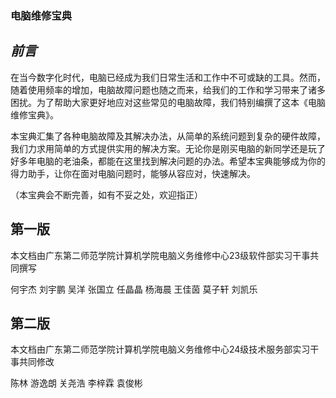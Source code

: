 ### **电脑维修宝典**

## _前言_
在当今数字化时代，电脑已经成为我们日常生活和工作中不可或缺的工具。然而，随着使用频率的增加，电脑故障问题也随之而来，给我们的工作和学习带来了诸多困扰。为了帮助大家更好地应对这些常见的电脑故障，我们特别编撰了这本《电脑维修宝典》。

本宝典汇集了各种电脑故障及其解决办法，从简单的系统问题到复杂的硬件故障，我们力求用简单的方式提供实用的解决方案。无论你是刚买电脑的新同学还是玩了好多年电脑的老油条，都能在这里找到解决问题的办法。希望本宝典能够成为你的得力助手，让你在面对电脑问题时，能够从容应对，快速解决。

（本宝典会不断完善，如有不妥之处，欢迎指正）

## 第一版
本文档由广东第二师范学院计算机学院电脑义务维修中心23级软件部实习干事共同撰写

何宇杰 刘宇鹏 吴洋 张国立 任晶晶 杨海晨 王佳茵 莫子轩 刘凯乐

## 第二版
本文档由广东第二师范学院计算机学院电脑义务维修中心24级技术服务部实习干事共同修改

陈林 游逸朗 关尧浩 李梓霖 袁俊彬
